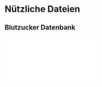# Nützliche Dateien

## Blutzucker Datenbank
![Blutzucker Wertetabelle für Diabetiker](__Attachments/BZ-Werte.ods)
